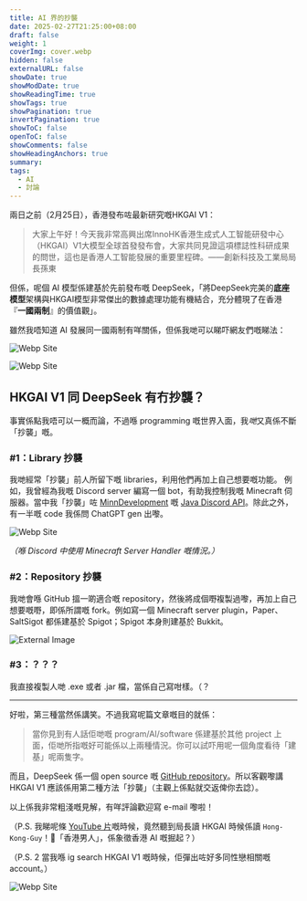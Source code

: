 ```yaml
---
title: AI 界的抄襲
date: 2025-02-27T21:25:00+08:00
draft: false
weight: 1
coverImg: cover.webp
hidden: false
externalURL: false
showDate: true
showModDate: true
showReadingTime: true
showTags: true
showPagination: true
invertPagination: true
showToC: false
openToC: false
showComments: false
showHeadingAnchors: true
summary: 
tags:
  - AI
  - 討論
---
```


兩日之前（2月25日），香港發布咗最新研究嘅HKGAI V1：

> 大家上午好！今天我非常高興出席InnoHK香港生成式人工智能研發中心（HKGAI）V1大模型全球首發發布會，大家共同見證這項標誌性科研成果的問世，這也是香港人工智能發展的重要里程碑。——創新科技及工業局局長孫東

但係，呢個 AI 模型係建基於先前發布嘅 DeepSeek，「將DeepSeek完美的**底座模型**架構與HKGAI模型非常傑出的數據處理功能有機結合，充分體現了在香港『**一國兩制**』的價值觀」。

雖然我唔知道 AI 發展同一國兩制有咩關係，但係我哋可以睇吓網友們嘅睇法：

![Webp Site](/images/img2.webp)

![Webp Site](/images/img3.webp)

## HKGAI V1 同 DeepSeek 有冇抄襲？

事實係點我唔可以一概而論，不過喺 programming 嘅世界入面，我*哋*又真係不斷「抄襲」嘅。

### \#1：Library 抄襲

我哋經常「抄襲」前人所留下嘅 libraries，利用他們再加上自己想要嘅功能。
例如，我曾經為我嘅 Discord server 編寫一個 bot，有助我控制我嘅 Minecraft 伺服器。當中我「抄襲」咗 [MinnDevelopment](https://github.com/discord-jda/JDA/commits?author=MinnDevelopment) 嘅 [Java Discord API](https://github.com/discord-jda/JDA)。除此之外，有一半嘅 code 我係問 ChatGPT gen 出嚟。

![Webp Site](/images/img6.webp)

*（喺 Discord 中使用 Minecraft Server Handler 嘅情況。）*

### \#2：Repository 抄襲

我哋會喺 GitHub 搵一啲適合嘅 repository，然後將成個嘢複製過嚟，再加上自己想要嘅嘢，即係所謂嘅 fork。例如寫一個 Minecraft server plugin，Paper、SaltSigot 都係建基於 Spigot；Spigot 本身則建基於 Bukkit。

![External Image](https://raw.githubusercontent.com/saboooor/fork-graph/main/img.png)

### \#3：？？？

我直接複製人哋 .exe 或者 .jar 檔，當係自己寫咁樣。（？

---

好啦，第三種當然係講笑。不過我寫呢篇文章嘅目的就係：

> 當你見到有人話佢哋嘅 program/AI/software 係建基於其他 project 上面，佢哋所指嘅好可能係以上兩種情況。你可以試吓用呢一個角度看待「建基」呢兩隻字。

而且，DeepSeek 係一個 open source 嘅 [GitHub repository](https://github.com/deepseek-ai/DeepSeek-V3)。所以客觀嚟講 HKGAI V1 應該係用第二種方法「抄襲」（主觀上係點就交返俾你去諗）。

以上係我非常粗淺嘅見解，有咩評論歡迎寫 e-mail 嚟啦！

（P.S. 我睇呢條 [YouTube 片](https://youtu.be/fgh1WHrp-FY?t=24)嘅時候，竟然聽到局長讀 HKGAI 時候係讀 `Hong-Kong-Guy`！😬「香港男人」，係象徵香港 AI 嘅掘起？）

（P.S. 2 當我喺 ig search HKGAI V1 嘅時候，佢彈出咗好多同性戀相關嘅 account。）

![Webp Site](/images/img5.webp)

